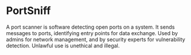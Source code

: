 # PortSniff
A port scanner is software detecting open ports on a system. It sends messages to ports, identifying entry points for data exchange. Used by admins for network management, and by security experts for vulnerability detection. Unlawful use is unethical and illegal.
